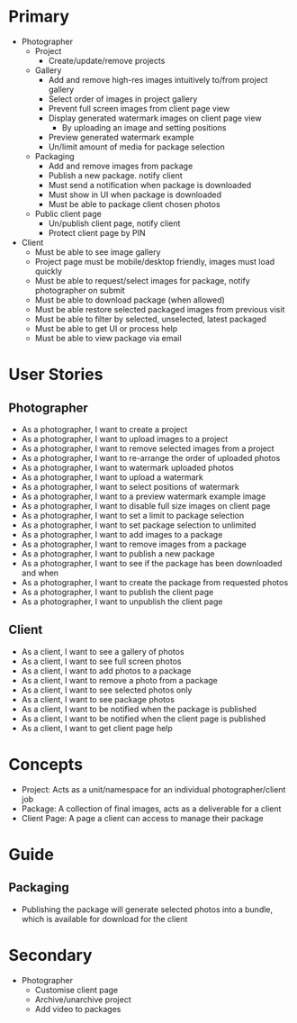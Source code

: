 # Primary

- Photographer
  - Project
    - Create/update/remove projects
  - Gallery
    - Add and remove high-res images intuitively to/from project gallery
    - Select order of images in project gallery
    - Prevent full screen images from client page view
    - Display generated watermark images on client page view
      - By uploading an image and setting positions
    - Preview generated watermark example
    - Un/limit amount of media for package selection
  - Packaging
    - Add and remove images from package
    - Publish a new package. notify client
    - Must send a notification when package is downloaded
    - Must show in UI when package is downloaded
    - Must be able to package client chosen photos
  - Public client page
    - Un/publish client page, notify client
    - Protect client page by PIN
- Client
  - Must be able to see image gallery
  - Project page must be mobile/desktop friendly, images must load quickly
  - Must be able to request/select images for package, notify photographer on submit
  - Must be able to download package (when allowed)
  - Must be able restore selected packaged images from previous visit
  - Must be able to filter by selected, unselected, latest packaged
  - Must be able to get UI or process help
  - Must be able to view package via email

# User Stories

## Photographer

- As a photographer, I want to create a project
- As a photographer, I want to upload images to a project
- As a photographer, I want to remove selected images from a project
- As a photographer, I want to re-arrange the order of uploaded photos
- As a photographer, I want to watermark uploaded photos
- As a photographer, I want to upload a watermark
- As a photographer, I want to select positions of watermark
- As a photographer, I want to a preview watermark example image
- As a photographer, I want to disable full size images on client page
- As a photographer, I want to set a limit to package selection
- As a photographer, I want to set package selection to unlimited
- As a photographer, I want to add images to a package
- As a photographer, I want to remove images from a package
- As a photographer, I want to publish a new package
- As a photographer, I want to see if the package has been downloaded and when
- As a photographer, I want to create the package from requested photos
- As a photographer, I want to publish the client page
- As a photographer, I want to unpublish the client page

## Client

- As a client, I want to see a gallery of photos
- As a client, I want to see full screen photos
- As a client, I want to add photos to a package
- As a client, I want to remove a photo from a package
- As a client, I want to see selected photos only
- As a client, I want to see package photos
- As a client, I want to be notified when the package is published
- As a client, I want to be notified when the client page is published
- As a client, I want to get client page help

# Concepts

- Project: Acts as a unit/namespace for an individual photographer/client job
- Package: A collection of final images, acts as a deliverable for a client
- Client Page: A page a client can access to manage their package

# Guide

## Packaging

- Publishing the package will generate selected photos into a bundle, which is available for download for the client

# Secondary

- Photographer
  - Customise client page
  - Archive/unarchive project
  - Add video to packages

